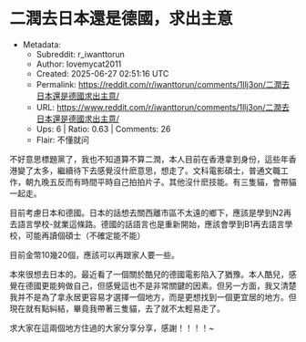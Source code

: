 # 二潤去日本還是德國，求出主意

- Metadata:
  - Subreddit: r_iwanttorun
  - Author: lovemycat2011
  - Created: 2025-06-27 02:51:16 UTC
  - Permalink: https://reddit.com/r/iwanttorun/comments/1llj3on/二潤去日本還是德國求出主意/
  - URL: https://www.reddit.com/r/iwanttorun/comments/1llj3on/二潤去日本還是德國求出主意/
  - Ups: 6 | Ratio: 0.63 | Comments: 26
  - Flair: 不懂就问


不好意思標題黨了，我也不知道算不算二潤，本人目前在香港拿到身份，這些年香港變了太多，繼續待下去感覺沒什麽意思，想走了。文科電影碩士，普通文職工作，朝九晚五反而有時間平時自己拍拍片子。其他沒什麽技能。有三隻貓，會帶貓一起走。

目前考慮日本和德國。日本的話想去關西離市區不太遠的鄉下，應該是學到N2再去語言學校-就業這條路。德國的話語言也是重新開始，應該會學到B1再去語言學校，可能再讀個碩士（不確定能不能）

目前金幣10幾20個，應該可以再跟家人要一些。

本來很想去日本的。最近看了一個關於酷兒的德國電影陷入了猶豫。本人酷兒，感覺在德國更能夠做自己，但感覺這也不是非常關鍵的因素。但另一方面，我又清楚我并不是為了拿永居更容易才選擇一個地方，而是更想找到一個更宜居的地方。但現在就有點糾結，畢竟我帶著三隻貓，去了就不太輕易走了。

求大家在這兩個地方住過的大家分享分享，感謝！！！！~

